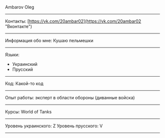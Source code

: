 Ambarov Oleg
***
Контакты: [https://vk.com/20ambar02](https://vk.com/20ambar02 "Вконтакте")
***
Информация обо мне: Кушаю пельмешки
***
Языки: 
* Украинский
* Прусский
***
Код: Какой-то код
***
Опыт работы: эксперт в области обороны (диванные войска)
***
Курсы: World of Tanks
***
Уровень украинского: Z
Уровень прусского: V
***
